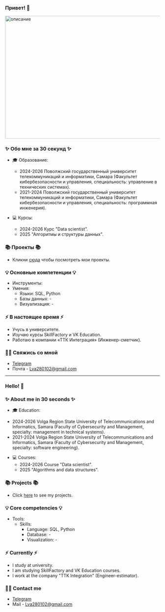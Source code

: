 ### Привет! 👋
<img src="https://i.pinimg.com/originals/48/37/23/483723e0f94bd43ef7b9716aa0d3ce86.gif" alt="описание" width="1000" height="400">

### ✨ Обо мне за 30 секунд ✨ 
* 🎓 Образование:
  - 2024-2026 Поволжский государственный университет телекоммуникаций и информатики, Самара (Факультет кибербезопасности и управления, специальность: управление в технических системах).
  - 2021-2024 Поволжский государственный университет телекоммуникаций и информатики, Самара (Факультет кибербезопасности и управления, специальность: программная инженерия).

* 💻 Курсы:
  - 2024-2026 Курс "Data scientist".
  - 2025 "Алгоритмы и структуры данных". 

### 📚 Проекты 📚

* Кликни [сюда](https://github.com/BloodFlame13/sf_data_science) чтобы посмотреть мои проекты.

### 💡 Основные компетенции 💡
- Инструменты: 
- Умения: 
    * Языки: SQL, Python
    * Базы данных: -
    * Визуализация: -

### ⚡️ В настоящее время ⚡️
- Учусь в университете.
- Изучаю курсы SkillFactory и VK Education.
- Работаю в компании «ТТК Интеграция» (Инженер-сметчик).

### 🙌🏻 Свяжись со мной
- [Telegram](https://t.me/BloodFlame)
- Почта - Lva280102@gmail.com

---

### Hello! 👋

### ✨ About me in 30 seconds ✨ 
* 🎓 Education:
 - 2024-2026 Volga Region State University of Telecommunications and Informatics, Samara (Faculty of Cybersecurity and Management, specialty: management in technical systems).
 - 2021-2024 Volga Region State University of Telecommunications and Informatics, Samara (Faculty of Cybersecurity and Management, specialty: software engineering).
* 💻 Courses:
  - 2024-2026 Course "Data scientist".
  - 2025 "Algorithms and data structures".

### 📚 Projects 📚

* Click [here](https://github.com/BloodFlame13/sf_data_science) to see my projects.

### 💡 Core competencies 💡
- Tools: 
  - Skills:
    * Language: SQL, Python
    * Database: -
    * Visualization: -


### ⚡️ Currently ⚡️
- I study at university.
- I am studying SkillFactory and VK Education courses.
- I work at the company "TTK Integration" (Engineer-estimator).

### 🙌🏻 Contact me
- [Telegram](https://t.me/BloodFlame)
- Mail - Lva280102@gmail.com
